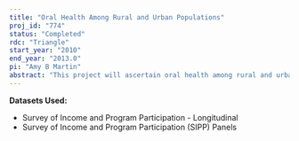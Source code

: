 ```yaml
---
title: "Oral Health Among Rural and Urban Populations"
proj_id: "774"
status: "Completed"
rdc: "Triangle"
start_year: "2010"
end_year: "2013.0"
pi: "Amy B Martin"
abstract: "This project will ascertain oral health among rural and urban populations by estimating the rate of dental sealant use among urban and rural children, and in particular rural minority children, using two separate waves of the same Survey of Income and Program Participation (SIPP) topical module.  In so doing, the project will benefit the SIPP by furthering a primary purpose of the survey - measuring the effectiveness of federal, state, and local programs. Comparison of results from this project to concurrent results using National Health and Nutrition Examination Survey (NHANES) data will specifically benefit the SIPP data collection program as described in detail below. Findings will further benefit the Bureau by providing an outline for future use of the SIPP to assess questions related to health care, and by reporting population estimates of the level of dental sealant use in rural and urban populations."
---
```


**Datasets Used:**

  - Survey of Income and Program Participation - Longitudinal 
  - Survey of Income and Program Participation (SIPP) Panels 

